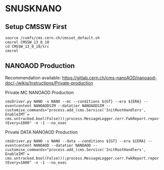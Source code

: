 # SNUSKNANO

## Setup CMSSW First
  ```
  source /cvmfs/cms.cern.ch/cmsset_default.sh
  cmsrel CMSSW_13_0_10
  cd CMSSW_13_0_10/src
  cmsrel
  ```
## NANOAOD Production
  Recommendation available: https://gitlab.cern.ch/cms-nanoAOD/nanoaod-doc/-/wikis/Instructions/Private-production


  Private MC NANOAOD Production
  
  ```cmsDriver.py NANO -s NANO --mc --conditions ${GT} --era ${ERA} --eventcontent NANOAODSIM --datatier NANOAODSIM --customise_commands="process.add_(cms.Service('InitRootHandlers', EnableIMT = cms.untracked.bool(False)));process.MessageLogger.cerr.FwkReport.reportEvery=1000" -n -1 --no_exec```
  
  Private DATA NANOAOD Production
  
  ```cmsDriver.py NANO -s NANO --data --conditions ${GT} --era ${ERA} --eventcontent NANOAOD --datatier NANOAOD --customise_commands="process.add_(cms.Service('InitRootHandlers', EnableIMT = cms.untracked.bool(False)));process.MessageLogger.cerr.FwkReport.reportEvery=1000" -n -1 --no_exec```
